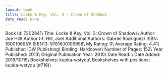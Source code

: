 ```yaml
---
layout: book
title: Locke & Key, Vol. 3 - Crown of Shadows
date_read: None
---
```


Book Id: 7202841\ 
Title: Locke & Key, Vol. 3: Crown of Shadows\ 
Author: Joe Hill\ 
Author l-f: Hill, Joe\ 
Additional Authors: Gabriel Rodríguez\ 
ISBN: 1600106951\ 
ISBN13: 9781600106958\ 
My Rating: 0\ 
Average Rating: 4.41\ 
Publisher: IDW Publishing\ 
Binding: Hardcover\ 
Number of Pages: 152\ 
Year Published: 2013\ 
Original Publication Year: 2010\ 
Date Read: \ 
Date Added: 2019/10/15\ 
Bookshelves: kupka-wstydu\ 
Bookshelves with positions: kupka-wstydu (#716)\ 

